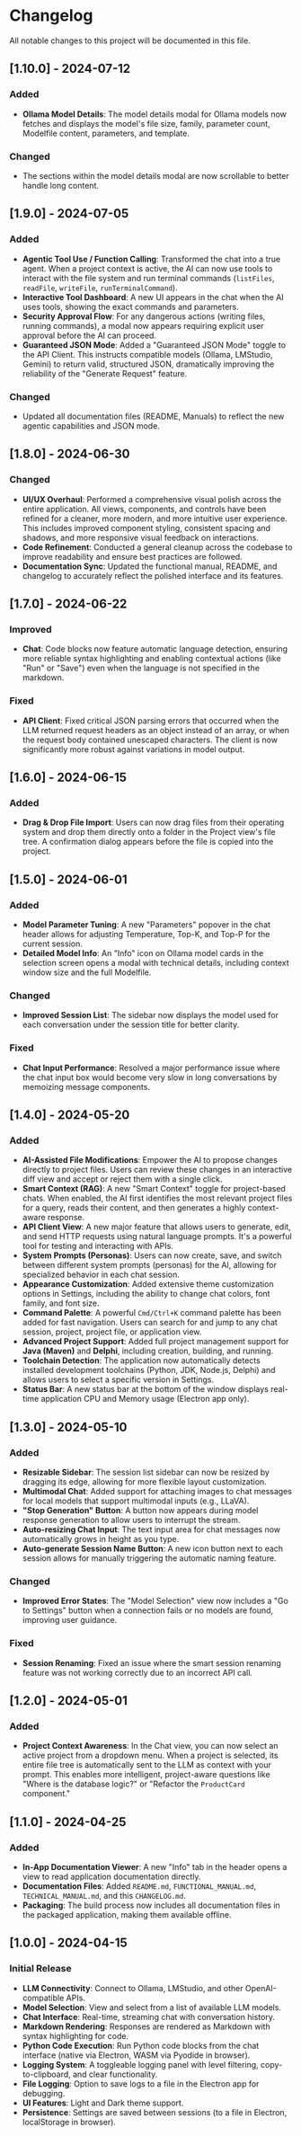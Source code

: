 # Changelog

All notable changes to this project will be documented in this file.

## [1.10.0] - 2024-07-12

### Added
- **Ollama Model Details**: The model details modal for Ollama models now fetches and displays the model's file size, family, parameter count, Modelfile content, parameters, and template.

### Changed
- The sections within the model details modal are now scrollable to better handle long content.

## [1.9.0] - 2024-07-05

### Added
- **Agentic Tool Use / Function Calling**: Transformed the chat into a true agent. When a project context is active, the AI can now use tools to interact with the file system and run terminal commands (`listFiles`, `readFile`, `writeFile`, `runTerminalCommand`).
- **Interactive Tool Dashboard**: A new UI appears in the chat when the AI uses tools, showing the exact commands and parameters.
- **Security Approval Flow**: For any dangerous actions (writing files, running commands), a modal now appears requiring explicit user approval before the AI can proceed.
- **Guaranteed JSON Mode**: Added a "Guaranteed JSON Mode" toggle to the API Client. This instructs compatible models (Ollama, LMStudio, Gemini) to return valid, structured JSON, dramatically improving the reliability of the "Generate Request" feature.

### Changed
- Updated all documentation files (README, Manuals) to reflect the new agentic capabilities and JSON mode.

## [1.8.0] - 2024-06-30

### Changed
- **UI/UX Overhaul**: Performed a comprehensive visual polish across the entire application. All views, components, and controls have been refined for a cleaner, more modern, and more intuitive user experience. This includes improved component styling, consistent spacing and shadows, and more responsive visual feedback on interactions.
- **Code Refinement**: Conducted a general cleanup across the codebase to improve readability and ensure best practices are followed.
- **Documentation Sync**: Updated the functional manual, README, and changelog to accurately reflect the polished interface and its features.

## [1.7.0] - 2024-06-22

### Improved
- **Chat**: Code blocks now feature automatic language detection, ensuring more reliable syntax highlighting and enabling contextual actions (like "Run" or "Save") even when the language is not specified in the markdown.

### Fixed
- **API Client**: Fixed critical JSON parsing errors that occurred when the LLM returned request headers as an object instead of an array, or when the request body contained unescaped characters. The client is now significantly more robust against variations in model output.

## [1.6.0] - 2024-06-15

### Added
- **Drag & Drop File Import**: Users can now drag files from their operating system and drop them directly onto a folder in the Project view's file tree. A confirmation dialog appears before the file is copied into the project.

## [1.5.0] - 2024-06-01

### Added
- **Model Parameter Tuning**: A new "Parameters" popover in the chat header allows for adjusting Temperature, Top-K, and Top-P for the current session.
- **Detailed Model Info**: An "Info" icon on Ollama model cards in the selection screen opens a modal with technical details, including context window size and the full Modelfile.

### Changed
- **Improved Session List**: The sidebar now displays the model used for each conversation under the session title for better clarity.

### Fixed
- **Chat Input Performance**: Resolved a major performance issue where the chat input box would become very slow in long conversations by memoizing message components.

## [1.4.0] - 2024-05-20

### Added
- **AI-Assisted File Modifications**: Empower the AI to propose changes directly to project files. Users can review these changes in an interactive diff view and accept or reject them with a single click.
- **Smart Context (RAG)**: A new "Smart Context" toggle for project-based chats. When enabled, the AI first identifies the most relevant project files for a query, reads their content, and then generates a highly context-aware response.
- **API Client View**: A new major feature that allows users to generate, edit, and send HTTP requests using natural language prompts. It's a powerful tool for testing and interacting with APIs.
- **System Prompts (Personas)**: Users can now create, save, and switch between different system prompts (personas) for the AI, allowing for specialized behavior in each chat session.
- **Appearance Customization**: Added extensive theme customization options in Settings, including the ability to change chat colors, font family, and font size.
- **Command Palette**: A powerful `Cmd/Ctrl+K` command palette has been added for fast navigation. Users can search for and jump to any chat session, project, project file, or application view.
- **Advanced Project Support**: Added full project management support for **Java (Maven)** and **Delphi**, including creation, building, and running.
- **Toolchain Detection**: The application now automatically detects installed development toolchains (Python, JDK, Node.js, Delphi) and allows users to select a specific version in Settings.
- **Status Bar**: A new status bar at the bottom of the window displays real-time application CPU and Memory usage (Electron app only).

## [1.3.0] - 2024-05-10

### Added
- **Resizable Sidebar**: The session list sidebar can now be resized by dragging its edge, allowing for more flexible layout customization.
- **Multimodal Chat**: Added support for attaching images to chat messages for local models that support multimodal inputs (e.g., LLaVA).
- **"Stop Generation" Button**: A button now appears during model response generation to allow users to interrupt the stream.
- **Auto-resizing Chat Input**: The text input area for chat messages now automatically grows in height as you type.
- **Auto-generate Session Name Button**: A new icon button next to each session allows for manually triggering the automatic naming feature.

### Changed
- **Improved Error States**: The "Model Selection" view now includes a "Go to Settings" button when a connection fails or no models are found, improving user guidance.

### Fixed
- **Session Renaming**: Fixed an issue where the smart session renaming feature was not working correctly due to an incorrect API call.

## [1.2.0] - 2024-05-01

### Added
- **Project Context Awareness**: In the Chat view, you can now select an active project from a dropdown menu. When a project is selected, its entire file tree is automatically sent to the LLM as context with your prompt. This enables more intelligent, project-aware questions like "Where is the database logic?" or "Refactor the `ProductCard` component."

## [1.1.0] - 2024-04-25

### Added
- **In-App Documentation Viewer**: A new "Info" tab in the header opens a view to read application documentation directly.
- **Documentation Files**: Added `README.md`, `FUNCTIONAL_MANUAL.md`, `TECHNICAL_MANUAL.md`, and this `CHANGELOG.md`.
- **Packaging**: The build process now includes all documentation files in the packaged application, making them available offline.

## [1.0.0] - 2024-04-15

### Initial Release

- **LLM Connectivity**: Connect to Ollama, LMStudio, and other OpenAI-compatible APIs.
- **Model Selection**: View and select from a list of available LLM models.
- **Chat Interface**: Real-time, streaming chat with conversation history.
- **Markdown Rendering**: Responses are rendered as Markdown with syntax highlighting for code.
- **Python Code Execution**: Run Python code blocks from the chat interface (native via Electron, WASM via Pyodide in browser).
- **Logging System**: A toggleable logging panel with level filtering, copy-to-clipboard, and clear functionality.
- **File Logging**: Option to save logs to a file in the Electron app for debugging.
- **UI Features**: Light and Dark theme support.
- **Persistence**: Settings are saved between sessions (to a file in Electron, localStorage in browser).